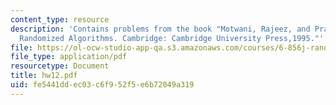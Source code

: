 ```yaml
---
content_type: resource
description: 'Contains problems from the book "Motwani, Rajeez, and Prabhakar Raghavan.
  Randomized Algorithms. Cambridge: Cambridge University Press,1995."'
file: https://ol-ocw-studio-app-qa.s3.amazonaws.com/courses/6-856j-randomized-algorithms-fall-2002/fe5441ddec03c6f952f5e6b72049a319_hw12.pdf
file_type: application/pdf
resourcetype: Document
title: hw12.pdf
uid: fe5441dd-ec03-c6f9-52f5-e6b72049a319
---
```

